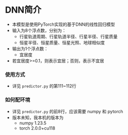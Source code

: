 # DNN简介

* 本模型是使用PyTorch实现的基于DNN的线性回归模型
* 输入为8个浮点数，分别为：
  * 行星轨道周期、行星轨道半径、行星半径、行星质量
  * 恒星半径、恒星质量、恒星光照、地球相似度
* 输出为1个浮点数：
  * 宜居度
* 若宜居度>=0.1，则表示宜居；否则，表示不宜居

### 使用方式

* 详见 `predictor.py` 的第111~112行

### 如何配环境

* 详见 `predictor.py` 的前8行，应该需要 numpy 和 pytorch
* 版本未知，我本机的版本为
  * numpy 1.23.5
  * torch 2.0.0+cu118